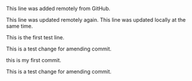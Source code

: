 This line was added remotely from GitHub.

This line was updated remotely again.
This line was updated locally at the same time.


This is the first test line.

This is a test change for amending commit.


this is my first commit.

This is a test change for amending commit.







